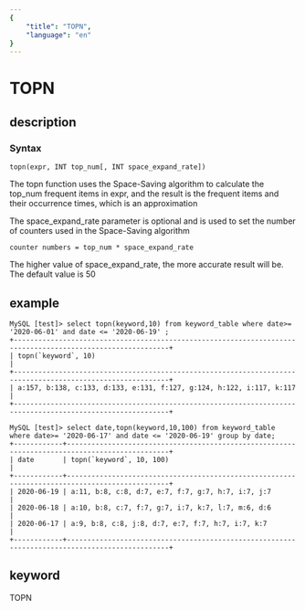 ```yaml
---
{
    "title": "TOPN",
    "language": "en"
}
---
```


<!-- 
Licensed to the Apache Software Foundation (ASF) under one
or more contributor license agreements.  See the NOTICE file
distributed with this work for additional information
regarding copyright ownership.  The ASF licenses this file
to you under the Apache License, Version 2.0 (the
"License"); you may not use this file except in compliance
with the License.  You may obtain a copy of the License at

  http://www.apache.org/licenses/LICENSE-2.0

Unless required by applicable law or agreed to in writing,
software distributed under the License is distributed on an
"AS IS" BASIS, WITHOUT WARRANTIES OR CONDITIONS OF ANY
KIND, either express or implied.  See the License for the
specific language governing permissions and limitations
under the License.
-->

# TOPN
## description
### Syntax

`topn(expr, INT top_num[, INT space_expand_rate])`

The topn function uses the Space-Saving algorithm to calculate the top_num frequent items in expr, and the result is the 
frequent items and their occurrence times, which is an approximation

The space_expand_rate parameter is optional and is used to set the number of counters used in the Space-Saving algorithm
```
counter numbers = top_num * space_expand_rate
```
The higher value of space_expand_rate, the more accurate result will be. The default value is 50

## example
```
MySQL [test]> select topn(keyword,10) from keyword_table where date>= '2020-06-01' and date <= '2020-06-19' ;
+------------------------------------------------------------------------------------------------------------+
| topn(`keyword`, 10)                                                                                        |
+------------------------------------------------------------------------------------------------------------+
| a:157, b:138, c:133, d:133, e:131, f:127, g:124, h:122, i:117, k:117                                       |
+------------------------------------------------------------------------------------------------------------+

MySQL [test]> select date,topn(keyword,10,100) from keyword_table where date>= '2020-06-17' and date <= '2020-06-19' group by date;
+------------+-----------------------------------------------------------------------------------------------+
| date       | topn(`keyword`, 10, 100)                                                                      |
+------------+-----------------------------------------------------------------------------------------------+
| 2020-06-19 | a:11, b:8, c:8, d:7, e:7, f:7, g:7, h:7, i:7, j:7                                             |
| 2020-06-18 | a:10, b:8, c:7, f:7, g:7, i:7, k:7, l:7, m:6, d:6                                             |
| 2020-06-17 | a:9, b:8, c:8, j:8, d:7, e:7, f:7, h:7, i:7, k:7                                              |
+------------+-----------------------------------------------------------------------------------------------+
```
## keyword
TOPN